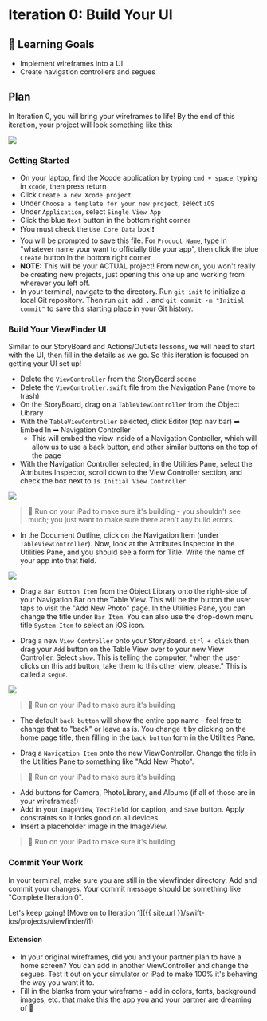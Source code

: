 # Iteration 0: Build Your UI

## 🎯 Learning Goals

* Implement wireframes into a UI
* Create navigation controllers and segues

## Plan

In Iteration 0, you will bring your wireframes to life! By the end of this iteration, your project will look something like this:

<img class="extra-small" src="{{ site.url }}/swift-ios/projects/viewfinder/assets/complete-i0.gif">

### Getting Started

* On your laptop, find the Xcode application by typing `cmd + space`, typing in `xcode`, then press return
* Click `Create a new Xcode project`
* Under `Choose a template for your new project`, select `iOS`
* Under `Application`, select `Single View App`
* Click the blue `Next` button in the bottom right corner
* ❗️You must check the `Use Core Data` box!❗️
* You will be prompted to save this file. For `Product Name`, type in "whatever name your want to officially title your app", then click the blue `Create` button in the bottom right corner
* **NOTE:** This will be your ACTUAL project! From now on, you won't really be creating new projects, just opening this one up and working from wherever you left off.
* In your terminal, navigate to the directory. Run `git init` to initialize a local Git repository. Then run `git add .` and `git commit -m "Initial commit"` to save this starting place in your Git history.

### Build Your ViewFinder UI

Similar to our StoryBoard and Actions/Outlets lessons, we will need to start with the UI, then fill in the details as we go. So this iteration is focused on getting your UI set up!

* Delete the `ViewController` from the StoryBoard scene
* Delete the `ViewController.swift` file from the Navigation Pane (move to trash)
* On the StoryBoard, drag on a `TableViewController` from the Object Library
* With the `TableViewController` selected, click Editor (top nav bar) ➡ Embed In ➡ Navigation Controller
  - This will embed the view inside of a Navigation Controller, which will allow us to use a back button, and other similar buttons on the top of the page
* With the Navigation Controller selected, in the Utilities Pane, select the Attributes Inspector, scroll down to the View Controller section, and check the box next to `Is Initial View Controller`

<img class="medium" src="{{ site.url }}/swift-ios/projects/viewfinder/assets/initial-view.png">

> 🛑 Run on your iPad to make sure it's building - you shouldn't see much; you just want to make sure there aren't any build errors.

* In the Document Outline, click on the Navigation Item (under `TableViewController`). Now, look at the Attributes Inspector in the Utilities Pane, and you should see a form for Title. Write the name of your app into that field.

<img class="medium" src="{{ site.url }}/swift-ios/projects/viewfinder/assets/title-nav-item.png">

* Drag a `Bar Button Item` from the Object Library onto the right-side of your Navigation Bar on the Table View. This will be the button the user taps to visit the "Add New Photo" page. In the Utilities Pane, you can change the title under `Bar Item`. You can also use the drop-down menu title `System Item` to select an iOS icon.

* Drag a new `View Controller` onto your StoryBoard. `ctrl + click` then drag your `Add` button on the Table View over to your new View Controller. Select `show`. This is telling the computer, "when the user clicks on this `add` button, take them to this other view, please." This is called a `segue`.

<img class="medium" src="{{ site.url }}/swift-ios/projects/viewfinder/assets/add-segue.gif">

> 🛑 Run on your iPad to make sure it's building

* The default `back button` will show the entire app name - feel free to change that to "back" or leave as is. You change it by clicking on the home page title, then filling in the `back button` form in the Utilities Pane.

* Drag a `Navigation Item` onto the new ViewController. Change the title in the Utilities Pane to something like "Add New Photo".

> 🛑 Run on your iPad to make sure it's building

* Add buttons for Camera, PhotoLibrary, and Albums (if all of those are in your wireframes!)
* Add in your `ImageView`, `TextField` for caption, and `Save` button. Apply constraints so it looks good on all devices.
* Insert a placeholder image in the ImageView.

> 🛑 Run on your iPad to make sure it's building

### Commit Your Work

In your terminal, make sure you are still in the viewfinder directory. Add and commit your changes. Your commit message should be something like "Complete Iteration 0".

Let's keep going! [Move on to Iteration 1]({{ site.url }}/swift-ios/projects/viewfinder/i1)

#### Extension

* In your original wireframes, did you and your partner plan to have a home screen? You can add in another ViewController and change the segues. Test it out on your simulator or iPad to make 100% it's behaving the way you want it to.
* Fill in the blanks from your wireframe - add in colors, fonts, background images, etc. that make this the app you and your partner are dreaming of 💫
